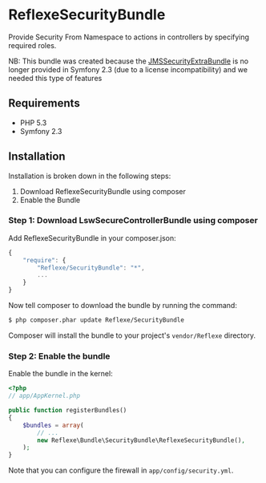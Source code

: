 ReflexeSecurityBundle
==================

Provide Security From Namespace to actions in controllers by specifying required roles.

NB: This bundle was created because the [JMSSecurityExtraBundle](https://github.com/schmittjoh/JMSSecurityExtraBundle) is no 
longer provided in Symfony 2.3 (due to a license incompatibility) and we needed this type of features

## Requirements

* PHP 5.3
* Symfony 2.3

## Installation

Installation is broken down in the following steps:

1. Download ReflexeSecurityBundle using composer
2. Enable the Bundle

### Step 1: Download LswSecureControllerBundle using composer

Add ReflexeSecurityBundle in your composer.json:

```js
{
    "require": {
        "Reflexe/SecurityBundle": "*",
        ...
    }
}
```

Now tell composer to download the bundle by running the command:

``` bash
$ php composer.phar update Reflexe/SecurityBundle
```

Composer will install the bundle to your project's `vendor/Reflexe` directory.

### Step 2: Enable the bundle

Enable the bundle in the kernel:

``` php
<?php
// app/AppKernel.php

public function registerBundles()
{
    $bundles = array(
        // ...
        new Reflexe\Bundle\SecurityBundle\ReflexeSecurityBundle(),
    );
}
```

Note that you can configure the firewall in ```app/config/security.yml```.

